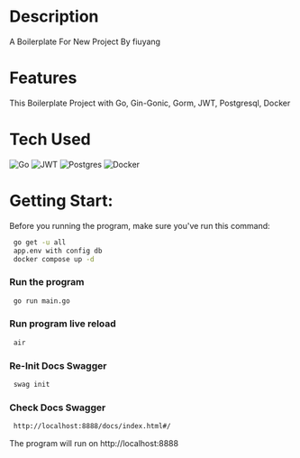 # Description
A Boilerplate For New Project By fiuyang

# Features
This Boilerplate Project with Go, Gin-Gonic, Gorm, JWT, Postgresql, Docker
 
# Tech Used
 ![Go](https://img.shields.io/badge/go-%2300ADD8.svg?style=for-the-badge&logo=go&logoColor=white) ![JWT](https://img.shields.io/badge/JWT-black?style=for-the-badge&logo=JSON%20web%20tokens) ![Postgres](https://img.shields.io/badge/postgres-%23316192.svg?style=for-the-badge&logo=postgresql&logoColor=white) ![Docker](https://img.shields.io/badge/docker-%230db7ed.svg?style=for-the-badge&logo=docker&logoColor=white)
      
# Getting Start:
Before you running the program, make sure you've run this command:
```bash
 go get -u all
 app.env with config db
 docker compose up -d
```

### Run the program
```bash
 go run main.go
```
### Run program live reload
```bash
 air
```

### Re-Init Docs Swagger
```bash
 swag init
```

### Check Docs Swagger
```bash
 http://localhost:8888/docs/index.html#/
```

The program will run on http://localhost:8888 
<!-- </> with 💛 by readMD (https://readmd.itsvg.in) -->
